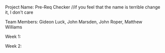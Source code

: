 Project Name: Pre-Req Checker //if you feel that the name is terrible change it, I don't care

Team Members: Gideon Luck, John Marsden, John Roper, Matthew Williams

Week 1:

Week 2:


